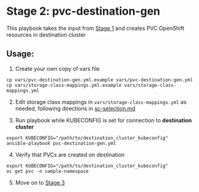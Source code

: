 # Stage 2: pvc-destination-gen

This playbook takes the input from [Stage 1](../1_pvc_data_gen) and creates PVC OpenShift resources in destination cluster

## Usage:

1. Create your own copy of vars file 
```
cp vars/pvc-destination-gen.yml.example vars/pvc-destination-gen.yml
cp vars/storage-class-mappings.yml.example vars/storage-class-mappings.yml
```

2. Edit storage class mappings in `vars/storage-class-mappings.yml` as needed, following directions in [sc-selection.md](../docs/sc-selection.md)


3. Run playbook while KUBECONFIG is set for connection to **destination cluster**
```
export KUBECONFIG="/path/to/destination_cluster_kubeconfig"
ansible-playbook pvc-destination-gen.yml
```
4. Verify that PVCs are created on destination

```
export KUBECONFIG="/path/to/destination_cluster_kubeconfig"
oc get pvc -n sample-namespace
```

5. Move on to [Stage 3](../3_run_rsync)
